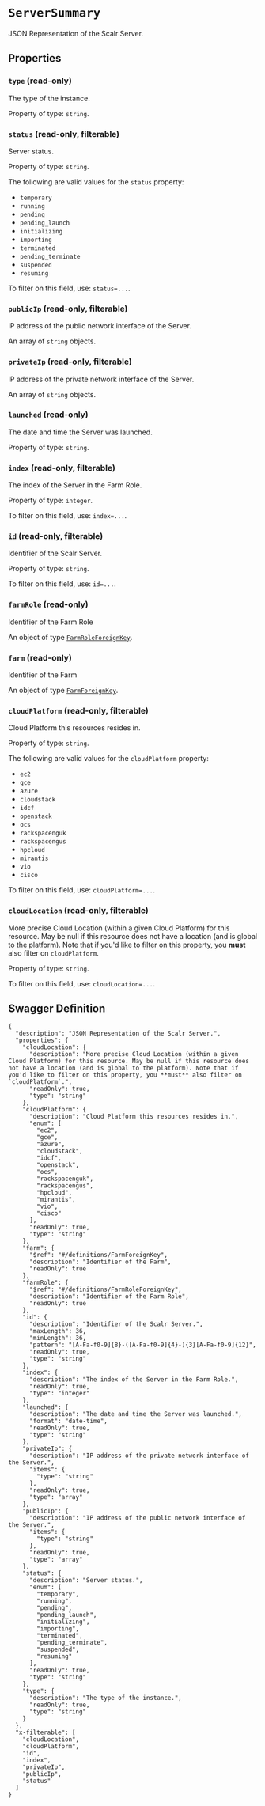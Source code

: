 # `ServerSummary` #

JSON Representation of the Scalr Server.





## Properties ##

### `type` (read-only) ###

The type of the instance.


Property of type: `string`.




### `status` (read-only, filterable) ###

Server status.


Property of type: `string`.

 
The following are valid values for the `status` property:
  + `temporary`
  + `running`
  + `pending`
  + `pending_launch`
  + `initializing`
  + `importing`
  + `terminated`
  + `pending_terminate`
  + `suspended`
  + `resuming`

To filter on this field, use: `status=...`.


### `publicIp` (read-only, filterable) ###

IP address of the public network interface of the Server.


An array of 
`string` objects.


### `privateIp` (read-only, filterable) ###

IP address of the private network interface of the Server.


An array of 
`string` objects.


### `launched` (read-only) ###

The date and time the Server was launched.


Property of type: `string`.




### `index` (read-only, filterable) ###

The index of the Server in the Farm Role.


Property of type: `integer`.


To filter on this field, use: `index=...`.


### `id` (read-only, filterable) ###

Identifier of the Scalr Server.


Property of type: `string`.


To filter on this field, use: `id=...`.


### `farmRole` (read-only) ###

Identifier of the Farm Role


An object of type [`FarmRoleForeignKey`](./../definitions/FarmRoleForeignKey.mkd).



### `farm` (read-only) ###

Identifier of the Farm


An object of type [`FarmForeignKey`](./../definitions/FarmForeignKey.mkd).



### `cloudPlatform` (read-only, filterable) ###

Cloud Platform this resources resides in.


Property of type: `string`.

 
The following are valid values for the `cloudPlatform` property:
  + `ec2`
  + `gce`
  + `azure`
  + `cloudstack`
  + `idcf`
  + `openstack`
  + `ocs`
  + `rackspacenguk`
  + `rackspacengus`
  + `hpcloud`
  + `mirantis`
  + `vio`
  + `cisco`

To filter on this field, use: `cloudPlatform=...`.


### `cloudLocation` (read-only, filterable) ###

More precise Cloud Location (within a given Cloud Platform) for this resource. May be null if this resource does not have a location (and is global to the platform). Note that if you'd like to filter on this property, you **must** also filter on `cloudPlatform`.


Property of type: `string`.


To filter on this field, use: `cloudLocation=...`.





## Swagger Definition ##

    {
      "description": "JSON Representation of the Scalr Server.", 
      "properties": {
        "cloudLocation": {
          "description": "More precise Cloud Location (within a given Cloud Platform) for this resource. May be null if this resource does not have a location (and is global to the platform). Note that if you'd like to filter on this property, you **must** also filter on `cloudPlatform`.", 
          "readOnly": true, 
          "type": "string"
        }, 
        "cloudPlatform": {
          "description": "Cloud Platform this resources resides in.", 
          "enum": [
            "ec2", 
            "gce", 
            "azure", 
            "cloudstack", 
            "idcf", 
            "openstack", 
            "ocs", 
            "rackspacenguk", 
            "rackspacengus", 
            "hpcloud", 
            "mirantis", 
            "vio", 
            "cisco"
          ], 
          "readOnly": true, 
          "type": "string"
        }, 
        "farm": {
          "$ref": "#/definitions/FarmForeignKey", 
          "description": "Identifier of the Farm", 
          "readOnly": true
        }, 
        "farmRole": {
          "$ref": "#/definitions/FarmRoleForeignKey", 
          "description": "Identifier of the Farm Role", 
          "readOnly": true
        }, 
        "id": {
          "description": "Identifier of the Scalr Server.", 
          "maxLength": 36, 
          "minLength": 36, 
          "pattern": "[A-Fa-f0-9]{8}-([A-Fa-f0-9]{4}-){3}[A-Fa-f0-9]{12}", 
          "readOnly": true, 
          "type": "string"
        }, 
        "index": {
          "description": "The index of the Server in the Farm Role.", 
          "readOnly": true, 
          "type": "integer"
        }, 
        "launched": {
          "description": "The date and time the Server was launched.", 
          "format": "date-time", 
          "readOnly": true, 
          "type": "string"
        }, 
        "privateIp": {
          "description": "IP address of the private network interface of the Server.", 
          "items": {
            "type": "string"
          }, 
          "readOnly": true, 
          "type": "array"
        }, 
        "publicIp": {
          "description": "IP address of the public network interface of the Server.", 
          "items": {
            "type": "string"
          }, 
          "readOnly": true, 
          "type": "array"
        }, 
        "status": {
          "description": "Server status.", 
          "enum": [
            "temporary", 
            "running", 
            "pending", 
            "pending_launch", 
            "initializing", 
            "importing", 
            "terminated", 
            "pending_terminate", 
            "suspended", 
            "resuming"
          ], 
          "readOnly": true, 
          "type": "string"
        }, 
        "type": {
          "description": "The type of the instance.", 
          "readOnly": true, 
          "type": "string"
        }
      }, 
      "x-filterable": [
        "cloudLocation", 
        "cloudPlatform", 
        "id", 
        "index", 
        "privateIp", 
        "publicIp", 
        "status"
      ]
    }
